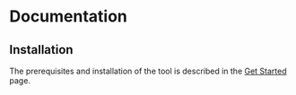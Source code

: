 Documentation
=============

## Installation

The prerequisites and installation of the tool is described in the [Get Started](getStarted.html) page.
